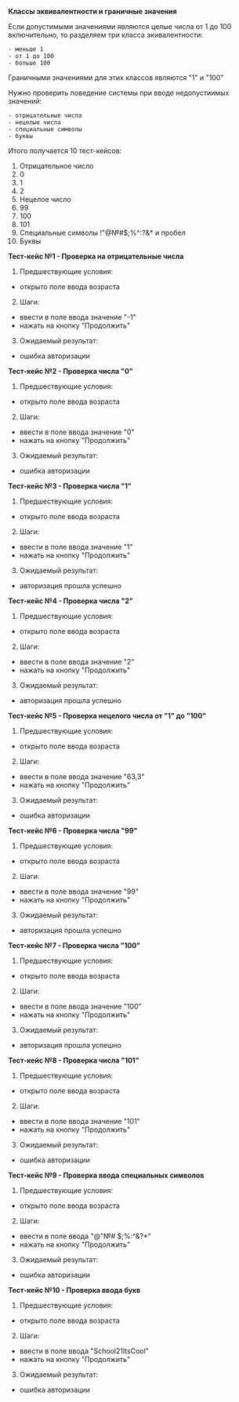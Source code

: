 **Классы эквивалентности и граничные значения**

Если допустимыми значениями являются целые числа от 1 до 100 включительно, то разделяем три класса экивалентности:

    - меньше 1
    - от 1 до 100
    - больше 100

Граничными значениями для этих классов являются "1" и "100"

Нужно проверить поведение системы при вводе недопустиимых значений:

    - отрицательные числа
    - нецелые числа
    - специальные символы
    - буквы

Итого получается 10 тест-кейсов:
1. Отрицательное число
2. 0
3. 1
4. 2
5. Нецелое число
6. 99
7. 100
8. 101
9. Специальные символы !"@№#$;%^:?&* и пробел
10. Буквы

**Тест-кейс №1 - Проверка на отрицательные числа**
1. Предшествующие условия:
 - открыто поле ввода возраста
2. Шаги:
- ввести в поле ввода значение "-1"
- нажать на кнопку "Продолжить"
3. Ожидаемый результат:
- ошибка авторизации

**Тест-кейс №2 - Проверка числа "0"**
1. Предшествующие условия:
- открыто поле ввода возраста
2. Шаги:
- ввести в поле ввода значение "0"
- нажать на кнопку "Продолжить"
3. Ожидаемый результат:
- ошибка авторизации

**Тест-кейс №3 - Проверка числа "1"**
1. Предшествующие условия:
- открыто поле ввода возраста
2. Шаги:
- ввести в поле ввода значение "1"
- нажать на кнопку "Продолжить"
3. Ожидаемый результат:
- авторизация прошла успешно

**Тест-кейс №4 - Проверка числа "2"**
1. Предшествующие условия:
- открыто поле ввода возраста
2. Шаги:
- ввести в поле ввода значение "2"
- нажать на кнопку "Продолжить"
3. Ожидаемый результат:
- авторизация прошла успешно

**Тест-кейс №5 - Проверка нецелого числа от "1" до "100"**
1. Предшествующие условия:
- открыто поле ввода возраста
2. Шаги:
- ввести в поле ввода значение "63,3"
- нажать на кнопку "Продолжить"
3. Ожидаемый результат:
- ошибка авторизации

**Тест-кейс №6 - Проверка числа "99"**
1. Предшествующие условия:
- открыто поле ввода возраста
2. Шаги:
- ввести в поле ввода значение "99"
- нажать на кнопку "Продолжить"
3. Ожидаемый результат:
- авторизация прошла успешно

**Тест-кейс №7 - Проверка числа "100"**
1. Предшествующие условия:
- открыто поле ввода возраста
2. Шаги:
- ввести в поле ввода значение "100"
- нажать на кнопку "Продолжить"
3. Ожидаемый результат:
- авторизация прошла успешно

**Тест-кейс №8 - Проверка числа "101"**
1. Предшествующие условия:
- открыто поле ввода возраста
2. Шаги:
- ввести в поле ввода значение "101"
- нажать на кнопку "Продолжить"
3. Ожидаемый результат:
- ошибка авторизации

**Тест-кейс №9 - Проверка ввода специальных символов**
1. Предшествующие условия:
- открыто поле ввода возраста
2. Шаги:
- ввести в поле ввода "@"№# $;%:^&?*"
- нажать на кнопку "Продолжить"
3. Ожидаемый результат:
- ошибка авторизации

**Тест-кейс №10 - Проверка ввода букв**
1. Предшествующие условия:
- открыто поле ввода возраста
2. Шаги:
- ввести в поле ввода "School21ItsCool"
- нажать на кнопку "Продолжить"
3. Ожидаемый результат:
- ошибка авторизации